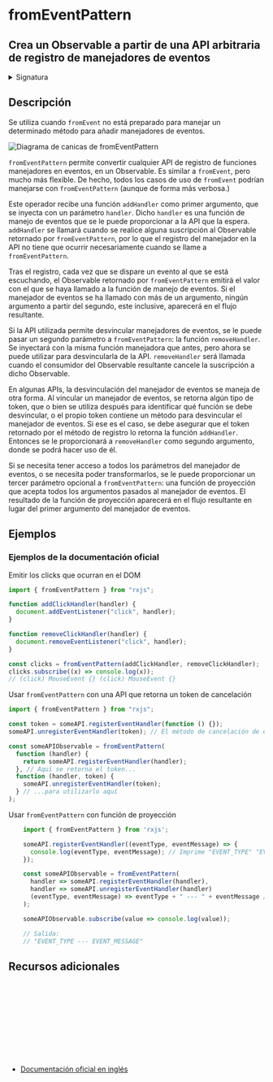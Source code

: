 # fromEventPattern

<h2 class="subtitle"> Crea un Observable a partir de una API arbitraria de registro de manejadores de eventos
</h2>

<details>
<summary>Signatura</summary>

### Firma

`fromEventPattern<T>(addHandler: (handler: NodeEventHandler) => any, removeHandler?: (handler: NodeEventHandler, signal?: any) => void, resultSelector?: (...args: any[]) => T): Observable<T | T[]>`

### Parámetros

<table>
<tr><td>addHandler</td><td>Una función que recibe una función manejadora como argumento y la vincula a la fuente de eventos.</td></tr>
<tr><td>removeHandler</td><td>Opcional. El valor por defecto es <code>undefined</code>.
Una función que recibe una función manejadora como argumento y la desvincula de la fuente del evento. Si <code>addHandler</code> retorna algún tipo de token, <code>removeHandler</code> lo recibirá como segundo parámetro.
</td></tr>
<tr><td>resultSelector</td><td>Opcional. El valor por defecto es <code>undefined</code>.
Tipo: <code>(...args: any[]) => T</code>.</td></tr>
</table>

### Retorna

`Observable<T | T[]>`: Un Observable que, cuando se dispara un evento, emite o el primer parámetro que se le haya proporcionado al manejador de eventos registrado, o el resultado de la función de proyección.

</details>

## Descripción

Se utiliza cuando `fromEvent` no está preparado para manejar un determinado método para añadir manejadores de eventos.

<img src="assets/images/marble-diagrams/fromEventPattern.png" alt="Diagrama de canicas de fromEventPattern">

`fromEventPattern` permite convertir cualquier API de registro de funciones manejadores en eventos, en un Observable. Es similar a `fromEvent`, pero mucho más flexible. De hecho, todos los casos de uso de `fromEvent` podrían manejarse con `fromEventPattern` (aunque de forma más verbosa.)

Este operador recibe una función `addHandler` como primer argumento, que se inyecta con un parámetro `handler`. Dicho `handler` es una función de manejo de eventos que se le puede proporcionar a la API que la espera. `addHandler` se llamará cuando se realice alguna suscripción al Observable retornado por `fromEventPattern`, por lo que el registro del manejador en la API no tiene que ocurrir necesariamente cuando se llame a `fromEventPattern`.

Tras el registro, cada vez que se dispare un evento al que se está escuchando, el Observable retornado por `fromEventPattern` emitirá el valor con el que se haya llamado a la función de manejo de eventos. Si el manejador de eventos se ha llamado con más de un argumento, ningún argumento a partir del segundo, este inclusive, aparecerá en el flujo resultante.

Si la API utilizada permite desvincular manejadores de eventos, se le puede pasar un segundo parámetro a `fromEventPattern`: la función `removeHandler`. Se inyectará con la misma función manejadora que antes, pero ahora se puede utilizar para desvincularla de la API. `removeHandler` será llamada cuando el consumidor del Observable resultante cancele la suscripción a dicho Observable.

En algunas APIs, la desvinculación del manejador de eventos se maneja de otra forma. Al vincular un manejador de eventos, se retorna algún tipo de token, que o bien se utiliza después para identificar qué función se debe desvincular, o el propio token contiene un método para desvincular el manejador de eventos. Si ese es el caso, se debe asegurar que el token retornado por el método de registro lo retorna la función `addHandler`. Entonces se le proporcionará a `removeHandler` como segundo argumento, donde se podrá hacer uso de él.

Si se necesita tener acceso a todos los parámetros del manejador de eventos, o se necesita poder transformarlos, se le puede proporcionar un tercer parámetro opcional a `fromEventPattern`: una función de proyección que acepta todos los argumentos pasados al manejador de eventos. El resultado de la función de proyección aparecerá en el flujo resultante en lugar del primer argumento del manejador de eventos.

## Ejemplos

### Ejemplos de la documentación oficial

Emitir los clicks que ocurran en el DOM

```javascript
import { fromEventPattern } from "rxjs";

function addClickHandler(handler) {
  document.addEventListener("click", handler);
}

function removeClickHandler(handler) {
  document.removeEventListener("click", handler);
}

const clicks = fromEventPattern(addClickHandler, removeClickHandler);
clicks.subscribe((x) => console.log(x));
// (click) MouseEvent {} (click) MouseEvent {}
```

Usar `fromEventPattern` con una API que retorna un token de cancelación

```javascript
import { fromEventPattern } from "rxjs";

const token = someAPI.registerEventHandler(function () {});
someAPI.unregisterEventHandler(token); // El método de cancelación de esta API recibe un token especial en lugar de un manejador

const someAPIObservable = fromEventPattern(
  function (handler) {
    return someAPI.registerEventHandler(handler);
  }, // Aquí se retorna el token...
  function (handler, token) {
    someAPI.unregisterEventHandler(token);
  } // ...para utilizarlo aquí
);
```

Usar `fromEventPattern` con función de proyección

```javascript
    import { fromEventPattern } from 'rxjs';

    someAPI.registerEventHandler((eventType, eventMessage) => {
      console.log(eventType, eventMessage); // Imprime "EVENT_TYPE" "EVENT_MESSAGE" por consola
    });

    const someAPIObservable = fromEventPattern(
      handler => someAPI.registerEventHandler(handler),
      handler => someAPI.unregisterEventHandler(handler)
      (eventType, eventMessage) => eventType + " --- " + eventMessage // Sin esta función solo se emitiría "EVENT_TYPE"
    );

    someAPIObservable.subscribe(value => console.log(value));

    // Salida:
    // "EVENT_TYPE --- EVENT_MESSAGE"
```

<div class="additional-section">

## Recursos adicionales

<a target="_blank" href="https://github.com/ReactiveX/rxjs/blob/master/src/internal/observable/fromEventPattern.ts">
<svg>
  <use xlink:href="/assets/icons/source.svg#source-code"></use>
</svg>
</a>
</div>

- <a target="_blank" href="https://rxjs.dev/api/index/function/fromEventPattern">Documentación oficial en inglés</a>

